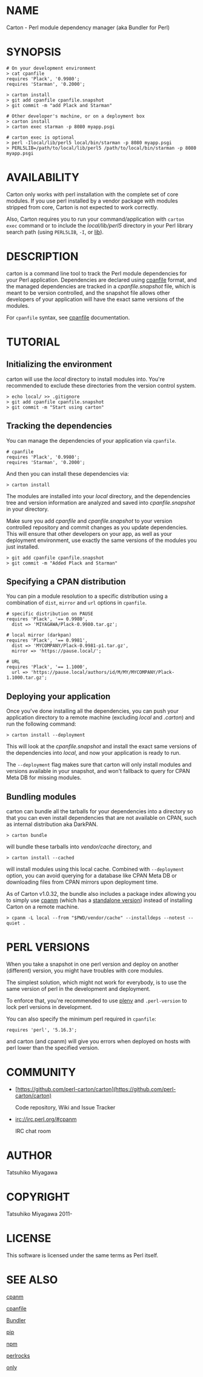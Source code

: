# NAME

Carton - Perl module dependency manager (aka Bundler for Perl)

# SYNOPSIS

    # On your development environment
    > cat cpanfile
    requires 'Plack', '0.9980';
    requires 'Starman', '0.2000';

    > carton install
    > git add cpanfile cpanfile.snapshot
    > git commit -m "add Plack and Starman"

    # Other developer's machine, or on a deployment box
    > carton install
    > carton exec starman -p 8080 myapp.psgi

    # carton exec is optional
    > perl -Ilocal/lib/perl5 local/bin/starman -p 8080 myapp.psgi
    > PERL5LIB=/path/to/local/lib/perl5 /path/to/local/bin/starman -p 8080 myapp.psgi

# AVAILABILITY

Carton only works with perl installation with the complete set of core
modules. If you use perl installed by a vendor package with modules
stripped from core, Carton is not expected to work correctly.

Also, Carton requires you to run your command/application with
`carton exec` command or to include the _local/lib/perl5_ directory
in your Perl library search path (using `PERL5LIB`, `-I`, or
[lib](https://metacpan.org/pod/lib)).

# DESCRIPTION

carton is a command line tool to track the Perl module dependencies
for your Perl application. Dependencies are declared using [cpanfile](https://metacpan.org/pod/cpanfile)
format, and the managed dependencies are tracked in a
_cpanfile.snapshot_ file, which is meant to be version controlled,
and the snapshot file allows other developers of your application will
have the exact same versions of the modules.

For `cpanfile` syntax, see [cpanfile](https://metacpan.org/pod/cpanfile) documentation.

# TUTORIAL

## Initializing the environment

carton will use the _local_ directory to install modules into. You're
recommended to exclude these directories from the version control
system.

    > echo local/ >> .gitignore
    > git add cpanfile cpanfile.snapshot
    > git commit -m "Start using carton"

## Tracking the dependencies

You can manage the dependencies of your application via `cpanfile`.

    # cpanfile
    requires 'Plack', '0.9980';
    requires 'Starman', '0.2000';

And then you can install these dependencies via:

    > carton install

The modules are installed into your _local_ directory, and the
dependencies tree and version information are analyzed and saved into
_cpanfile.snapshot_ in your directory.

Make sure you add _cpanfile_ and _cpanfile.snapshot_ to your version
controlled repository and commit changes as you update
dependencies. This will ensure that other developers on your app, as
well as your deployment environment, use exactly the same versions of
the modules you just installed.

    > git add cpanfile cpanfile.snapshot
    > git commit -m "Added Plack and Starman"

## Specifying a CPAN distribution

You can pin a module resolution to a specific distribution using a
combination of `dist`, `mirror` and `url` options in `cpanfile`.

    # specific distribution on PAUSE
    requires 'Plack', '== 0.9980',
      dist => 'MIYAGAWA/Plack-0.9980.tar.gz';

    # local mirror (darkpan)
    requires 'Plack', '== 0.9981',
      dist => 'MYCOMPANY/Plack-0.9981-p1.tar.gz',
      mirror => 'https://pause.local/';

    # URL
    requires 'Plack', '== 1.1000',
      url => 'https://pause.local/authors/id/M/MY/MYCOMPANY/Plack-1.1000.tar.gz';

## Deploying your application

Once you've done installing all the dependencies, you can push your
application directory to a remote machine (excluding _local_ and
_.carton_) and run the following command:

    > carton install --deployment

This will look at the _cpanfile.snapshot_ and install the exact same
versions of the dependencies into _local_, and now your application
is ready to run.

The `--deployment` flag makes sure that carton will only install
modules and versions available in your snapshot, and won't fallback to
query for CPAN Meta DB for missing modules.

## Bundling modules

carton can bundle all the tarballs for your dependencies into a
directory so that you can even install dependencies that are not
available on CPAN, such as internal distribution aka DarkPAN.

    > carton bundle

will bundle these tarballs into _vendor/cache_ directory, and

    > carton install --cached

will install modules using this local cache. Combined with
`--deployment` option, you can avoid querying for a database like
CPAN Meta DB or downloading files from CPAN mirrors upon deployment
time.

As of Carton v1.0.32, the bundle also includes a package index
allowing you to simply use [cpanm](https://metacpan.org/pod/cpanm) (which has a
[standalone version](https://metacpan.org/pod/App::cpanminus#Downloading-the-standalone-executable))
instead of installing Carton on a remote machine.

    > cpanm -L local --from "$PWD/vendor/cache" --installdeps --notest --quiet .

# PERL VERSIONS

When you take a snapshot in one perl version and deploy on another
(different) version, you might have troubles with core modules.

The simplest solution, which might not work for everybody, is to use
the same version of perl in the development and deployment.

To enforce that, you're recommended to use [plenv](https://metacpan.org/pod/plenv) and
`.perl-version` to lock perl versions in development.

You can also specify the minimum perl required in `cpanfile`:

    requires 'perl', '5.16.3';

and carton (and cpanm) will give you errors when deployed on hosts
with perl lower than the specified version.

# COMMUNITY

- [https://github.com/perl-carton/carton](https://github.com/perl-carton/carton)

    Code repository, Wiki and Issue Tracker

- [irc://irc.perl.org/#cpanm](irc://irc.perl.org/#cpanm)

    IRC chat room

# AUTHOR

Tatsuhiko Miyagawa

# COPYRIGHT

Tatsuhiko Miyagawa 2011-

# LICENSE

This software is licensed under the same terms as Perl itself.

# SEE ALSO

[cpanm](https://metacpan.org/pod/cpanm)

[cpanfile](https://metacpan.org/pod/cpanfile)

[Bundler](http://gembundler.com/)

[pip](http://pypi.python.org/pypi/pip)

[npm](http://npmjs.org/)

[perlrocks](https://github.com/gugod/perlrocks)

[only](https://metacpan.org/pod/only)
